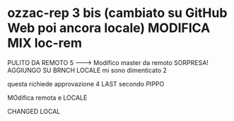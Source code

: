 # ozzac-rep 3 bis (cambiato su GitHub Web poi ancora locale) MODIFICA MIX loc-rem

PULITO DA REMOTO 5 ---> Modifico master da remoto  SORPRESA!
AGGIUNGO SU BRNCH LOCALE mi sono dimenticato 2

questa richiede approvazione 4 LAST secondo PIPPO

MOdifica remota e LOCALE

CHANGED LOCAL